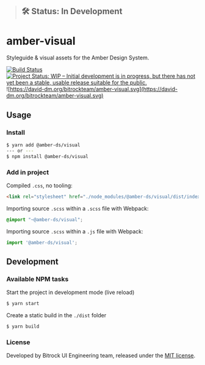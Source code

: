> ## 🛠 Status: In Development

# amber-visual
Styleguide & visual assets for the Amber Design System.

[![Build Status](https://travis-ci.org/bitrockteam/amber-visual.svg?branch=master)](https://travis-ci.org/bitrockteam/amber-visual) [![Project Status: WIP – Initial development is in progress, but there has not yet been a stable, usable release suitable for the public.](https://www.repostatus.org/badges/latest/wip.svg)](https://www.repostatus.org/#wip)
![https://david-dm.org/bitrockteam/amber-visual.svg](https://david-dm.org/bitrockteam/amber-visual.svg)

## Usage 

### Install
```bash
$ yarn add @amber-ds/visual
--- or ---
$ npm install @amber-ds/visual
```

### Add in project
Compiled `.css`, no tooling:
```html
<link rel="stylesheet" href="./node_modules/@amber-ds/visual/dist/index.css">
```

<!-- Compiled CSS
```css
@import "./node_modules/@amber-ds/visual/dist/index.css";
``` -->

Importing source `.scss` within a `.scss` file with Webpack:
```css
@import "~@amber-ds/visual";
```

Importing source `.scss` within a `.js` file with Webpack:
```javascript
import '@amber-ds/visual';
```


## Development

### Available NPM tasks
Start the project in development mode (live reload)
```bash
$ yarn start
```

Create a static build in the `./dist` folder
```bash
$ yarn build
```

### License
Developed by Bitrock UI Engineering team, released under the [MIT license](LICENSE).
